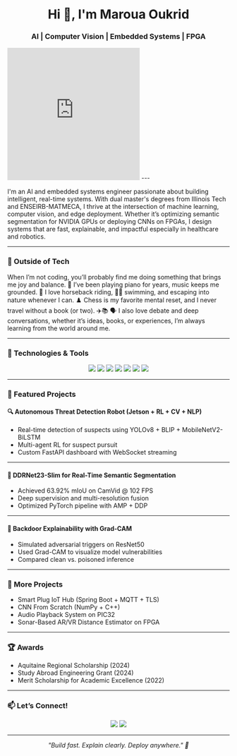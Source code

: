 <h1 align="center">Hi 👋, I'm Maroua Oukrid</h1>
<h3 align="center">AI  | Computer Vision  | Embedded Systems | FPGA </h3>

<iframe 
  src="https://OMaroua.github.io/maroua-cat-scout/" 
  width="300" 
  height="300" 
  style="border:none;">
</iframe>
---

I'm an AI and embedded systems engineer passionate about building intelligent, real-time systems. With dual master's degrees from Illinois Tech and ENSEIRB-MATMECA, I thrive at the intersection of machine learning, computer vision, and edge deployment. Whether it’s optimizing semantic segmentation for NVIDIA GPUs or deploying CNNs on FPGAs, I design systems that are fast, explainable, and impactful especially in healthcare and robotics.

---
### 🌿 Outside of Tech

When I’m not coding, you’ll probably find me doing something that brings me joy and balance. 🎼 I’ve been playing piano for years, music keeps me grounded. 🐎 I love horseback riding, 🏊‍♀️ swimming, and escaping into nature whenever I can. ♟️ Chess is my favorite mental reset, and I never travel without a book (or two). ✈️📚
🗣️ I also love debate and deep conversations, whether it’s ideas, books, or experiences, I’m always learning from the world around me.

---
### 🔧 Technologies & Tools

<p align="center">
  <img src="https://img.shields.io/badge/Python-3776AB?style=for-the-badge&logo=python&logoColor=white"/>
  <img src="https://img.shields.io/badge/PyTorch-EE4C2C?style=for-the-badge&logo=pytorch&logoColor=white"/>
  <img src="https://img.shields.io/badge/TensorFlow-FF6F00?style=for-the-badge&logo=tensorflow&logoColor=white"/>
  <img src="https://img.shields.io/badge/FPGA-CrossLinkNX-blue?style=for-the-badge"/>
  <img src="https://img.shields.io/badge/NVIDIA-Jetson-green?style=for-the-badge&logo=nvidia"/>
  <img src="https://img.shields.io/badge/Docker-2496ED?style=for-the-badge&logo=docker&logoColor=white"/>
  <img src="https://img.shields.io/badge/FastAPI-005571?style=for-the-badge&logo=fastapi"/>
</p>

---

### 🚀 Featured Projects

#### 🔍 Autonomous Threat Detection Robot (Jetson + RL + CV + NLP)

-  Real-time detection of suspects using YOLOv8 + BLIP + MobileNetV2-BiLSTM  
-  Multi-agent RL for suspect pursuit  
-   Custom FastAPI dashboard with WebSocket streaming  

---

#### 🎯 DDRNet23-Slim for Real-Time Semantic Segmentation

-  Achieved 63.92% mIoU on CamVid @ 102 FPS  
-  Deep supervision and multi-resolution fusion  
-  Optimized PyTorch pipeline with AMP + DDP  


---

#### 🔐 Backdoor Explainability with Grad-CAM

-  Simulated adversarial triggers on ResNet50  
-  Used Grad-CAM to visualize model vulnerabilities  
-  Compared clean vs. poisoned inference  


---

### 🧰 More Projects
-  Smart Plug IoT Hub (Spring Boot + MQTT + TLS)
-  CNN From Scratch (NumPy + C++)
-  Audio Playback System on PIC32
-  Sonar-Based AR/VR Distance Estimator on FPGA

---

### 🏆 Awards
-  Aquitaine Regional Scholarship (2024)
-  Study Abroad Engineering Grant (2024)
-  Merit Scholarship for Academic Excellence (2022)

---

### 📫 Let’s Connect!

<p align="center">
  <a href="mailto:marouaoukrid56@gmail.com"><img src="https://img.shields.io/badge/Email-marouaoukrid56@gmail.com-D14836?style=flat&logo=gmail&logoColor=white"/></a>
  <a href="https://linkedin.com/in/Maroua-Oukrid"><img src="https://img.shields.io/badge/LinkedIn-Maroua_Oukrid-blue?style=flat&logo=linkedin"/></a>
</p>

---

<p align="center"><i>"Build fast. Explain clearly. Deploy anywhere." 🚀</i></p>
